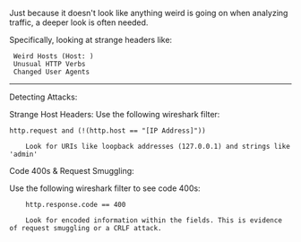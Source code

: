 
Just because it doesn't look like anything weird is going on when analyzing traffic, a deeper look is often needed. 

Specifically, looking at strange headers like: 

	 Weird Hosts (Host: ) 
	 Unusual HTTP Verbs 
	 Changed User Agents 


-----------------------------------------


Detecting Attacks: 

Strange Host Headers: Use the following wireshark filter: 
	
	http.request and (!(http.host == "[IP Address]"))

		Look for URIs like loopback addresses (127.0.0.1) and strings like 'admin'


Code 400s & Request Smuggling: 

Use the following wireshark filter to see code 400s: 
		
	    http.response.code == 400

		Look for encoded information within the fields. This is evidence of request smuggling or a CRLF attack. 
